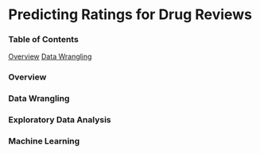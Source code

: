 # Predicting Ratings for Drug Reviews

### Table of Contents
[Overview](###Overview)
[Data Wrangling](###Data%20Wrangling)

### Overview

### Data Wrangling

### Exploratory Data Analysis

### Machine Learning
